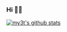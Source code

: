 ### Hi 👋🏻

[![my3t's github stats](https://github-readme-stats.vercel.app/api?username=my3t)](https://github.com/anuraghazra/github-readme-stats)
